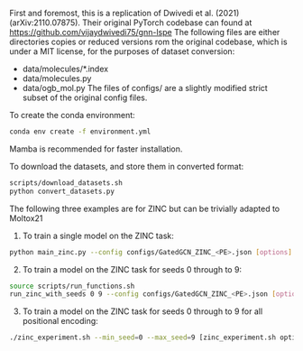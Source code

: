 First and foremost, this is a replication of Dwivedi et al. (2021) (arXiv:2110.07875).
Their original PyTorch codebase can found at https://github.com/vijaydwivedi75/gnn-lspe
The following files are either directories copies or reduced versions rom the original codebase, which is under a MIT license, for the purposes of dataset conversion:
 - data/molecules/*.index
 - data/molecules.py
 - data/ogb_mol.py
The files of configs/ are a slightly modified strict subset of the original config files.


To create the conda environment:
```bash
conda env create -f environment.yml
```
Mamba is recommended for faster installation.

To download the datasets, and store them in converted format:
```bash
scripts/download_datasets.sh
python convert_datasets.py
```

The following three examples are for ZINC but can be trivially adapted to Moltox21
1. To train a single model on the ZINC task:
```bash
python main_zinc.py --config configs/GatedGCN_ZINC_<PE>.json [options]
```

2. To train a model on the ZINC task for seeds 0 through to 9:
```bash
source scripts/run_functions.sh
run_zinc_with_seeds 0 9 --config configs/GatedGCN_ZINC_<PE>.json [options]
```

3. To train a model on the ZINC task for seeds 0 through to 9 for all positional encoding:
```bash
./zinc_experiment.sh --min_seed=0 --max_seed=9 [zinc_experiment.sh options] [-- [options]]
```

